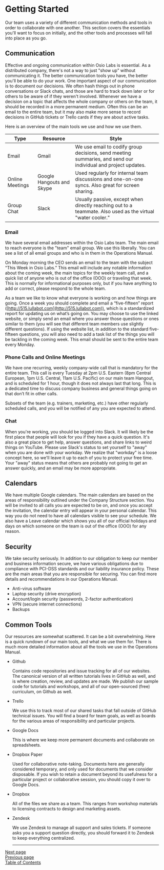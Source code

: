 # Getting Started
Our team uses a variety of different communication methods and tools in order to collaborate with one another. This section covers the essentials you'll want to focus on initially, and the other tools and processes will fall into place as you go.

## Communication
Effective and ongoing communication within Osio Labs is essential. As a distributed company, there's not a way to just "show up" without communicating it. The better communication tools you have, the better you'll be able to do your work. One important aspect of our communication is to document our decisions. We often hash things out in phone conversations or Slack chats, and those are hard to track down later or for others to be aware of if they weren't involved. Whenever we have a decision on a topic that affects the whole company or others on the team, it should be recorded in a more permanent medium. Often this can be an email to the entire team, but it may also make more sense to record decisions in GitHub tickets or Trello cards if they are about active tasks. 

Here is an overview of the main tools we use and how we use them.

Type | Resource | Style
---|---|---
Email | Gmail | We use email to codify group decisions, send meeting summaries, and send our individual and project updates. 
Online Meetings | Google Hangouts and Skype| Used regularly for internal team discussions and one-on-one syncs. Also great for screen sharing.
Group Chat | Slack | Usually passive, except when directly reaching out to a teammate. Also used as the virtual "water cooler."

### Email
We have several email addresses within the Osio Labs team. The main email to reach everyone is the "team" email group. We use this liberally. You can see a list of all email groups and who is in them in the Operations Manual.

On Monday morning the CEO sends an email to the team with the subject “This Week in Osio Labs.” This email will include any notable information about the coming week, the main topics for the weekly team call, and a quick list of anyone who is out of the office (OOO) or traveling that week. This is normally for informational purposes only, but if you have anything to add or correct, please respond to the whole team.

As a team we like to know what everyone is working on and how things are going. Once a week you should complete and email a “five-fifteen” report ([http://515.lullabot.com](http://515.lullabot.com)), which is a standardized report for updating us on what’s going on. You may choose to use the linked website, or simply send an email where you answer those questions or ones similar to them (you will see that different team members use slightly different questions). If using the website list, in addition to the standard five-fifteen questions, you will also need to add a task list of the things you will be tackling in the coming week. This email should be sent to the entire team every Monday. 

### Phone Calls and Online Meetings
We have one recurring, weekly company-wide call that is mandatory for the entire team. This call is every Tuesday at 2pm U.S. Eastern (8pm Central European, 1pm U.S. Central, 11am U.S. Pacific) on our main team Hangout, and is scheduled for 1 hour, though it does not always last that long. This is a dedicated time to discuss company business and general things going on that don’t fit in other calls.

Subsets of the team (e.g. trainers, marketing, etc.) have other regularly scheduled calls, and you will be notified of any you are expected to attend.

### Chat
When you're working, you should be logged into Slack. It will likely be the first place that people will look for you if they have a quick question. It's also a great place to get help, answer questions, and share links to weird things on YouTube. Please use Slack's status to set yourself to "away" when you are done with your workday. We realize that "workday" is a loose concept here, so we'll leave it up to each of you to protect your free time. Your "away" status means that others are probably not going to get an answer quickly, and an email may be more appropriate.

## Calendars
We have multiple Google calendars. The main calendars are based on the areas of responsibility outlined under the Company Structure section. You will be invited to all calls you are expected to be on, and once you accept the invitation, the calendar entry will appear in your personal calendar. This way you do not need to have all calendars visible to see your schedule. We also have a Leave calendar which shows you all of our official holidays and days on which someone on the team is out of the office (OOO) for any reason.

## Security
We take security seriously. In addition to our obligation to keep our member and business information secure, we have various obligations due to compliance with PCI-DSS standards and our liability insurance policy. These are the main areas that you are responsible for securing. You can find more details and recommendations in our Operations Manual.

- Anti-virus software
- Laptop security (drive encryption)
- Account/login security (passwords, 2-factor authentication)
- VPN (secure internet connections)
- Backups

## Common Tools
Our resources are somewhat scattered. It can be a bit overwhelming. Here is a quick rundown of our main tools, and what we use them for. There is much more detailed information about all the tools we use in the Operations Manual.

- Github

  Contains code repositories and issue tracking for all of our websites. The canonical version of all written tutorials lives in GitHub as well, and is where creation, review, and updates are made. We publish our sample code for tutorials and workshops, and all of our open-sourced (free) curriculum, on Github as well.
  
- Trello

  We use this to track most of our shared tasks that fall outside of GitHub technical issues. You will find a board for team goals, as well as boards for the various areas of responsibility and particular projects.
  
- Google Docs

  This is where we keep more permanent documents and collaborate on spreadsheets.

- Dropbox Paper

  Used for collaborative note-taking. Documents here are generally considered temporary, and only used for documents that we consider disposable. If you wish to retain a document beyond its usefulness for a particular project or collaborative session, you should copy it over to Google Docs.

- Dropbox

  All of the files we share as a team. This ranges from workshop materials to licensing contracts to design and marketing assets.

- Zendesk

  We use Zendesk to manage all support and sales tickets. If someone asks you a support question directly, you should forward it to Zendesk to keep everything centralized.

  ---
[Next page](../03benefits)  
[Previous page](05setting_goals.md)  
[Table of Contents](../README.md#table-of-contents)
